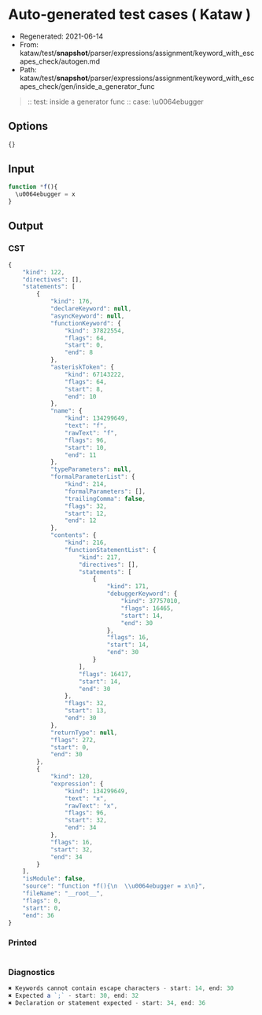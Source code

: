 # Auto-generated test cases ( Kataw )
- Regenerated: 2021-06-14
- From: kataw/test/__snapshot__/parser/expressions/assignment/keyword_with_escapes_check/autogen.md
- Path: kataw/test/__snapshot__/parser/expressions/assignment/keyword_with_escapes_check/gen/inside_a_generator_func
> :: test: inside a generator func
> :: case: \u0064ebugger
## Options

`````js
{}
`````
## Input

`````js
function *f(){
  \u0064ebugger = x
}
`````
## Output

### CST

```javascript
{
    "kind": 122,
    "directives": [],
    "statements": [
        {
            "kind": 176,
            "declareKeyword": null,
            "asyncKeyword": null,
            "functionKeyword": {
                "kind": 37822554,
                "flags": 64,
                "start": 0,
                "end": 8
            },
            "asteriskToken": {
                "kind": 67143222,
                "flags": 64,
                "start": 8,
                "end": 10
            },
            "name": {
                "kind": 134299649,
                "text": "f",
                "rawText": "f",
                "flags": 96,
                "start": 10,
                "end": 11
            },
            "typeParameters": null,
            "formalParameterList": {
                "kind": 214,
                "formalParameters": [],
                "trailingComma": false,
                "flags": 32,
                "start": 12,
                "end": 12
            },
            "contents": {
                "kind": 216,
                "functionStatementList": {
                    "kind": 217,
                    "directives": [],
                    "statements": [
                        {
                            "kind": 171,
                            "debuggerKeyword": {
                                "kind": 37757010,
                                "flags": 16465,
                                "start": 14,
                                "end": 30
                            },
                            "flags": 16,
                            "start": 14,
                            "end": 30
                        }
                    ],
                    "flags": 16417,
                    "start": 14,
                    "end": 30
                },
                "flags": 32,
                "start": 13,
                "end": 30
            },
            "returnType": null,
            "flags": 272,
            "start": 0,
            "end": 30
        },
        {
            "kind": 120,
            "expression": {
                "kind": 134299649,
                "text": "x",
                "rawText": "x",
                "flags": 96,
                "start": 32,
                "end": 34
            },
            "flags": 16,
            "start": 32,
            "end": 34
        }
    ],
    "isModule": false,
    "source": "function *f(){\n  \\u0064ebugger = x\n}",
    "fileName": "__root__",
    "flags": 0,
    "start": 0,
    "end": 36
}
```

### Printed

```javascript

```

### Diagnostics

```javascript
✖ Keywords cannot contain escape characters - start: 14, end: 30
✖ Expected a `;` - start: 30, end: 32
✖ Declaration or statement expected - start: 34, end: 36

```

